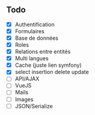 ## Todo

- [x] Authentification
- [x] Formulaires
- [x] Base de données
- [x] Roles
- [x] Relations entre entités
- [x] Multi langues
- [x] Cache (juste lien symfony)
- [x] select insertion delete update
- [ ] API/AJAX
- [ ] VueJS
- [ ] Mails
- [ ] Images
- [ ] JSON/Serialize